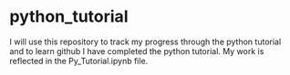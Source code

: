 # python_tutorial
I will use this repository to track my progress through the python tutorial and to learn github
I have completed the python tutorial.  My work is reflected in the Py_Tutorial.ipynb file.

